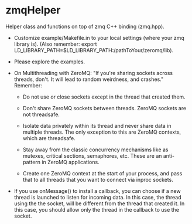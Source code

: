 zmqHelper
=========

Helper class and functions on top of zmq C++ binding (zmq.hpp).

* Customize example/Makefile.in to your local settings (where your zmq library is).
(Also remember: export
LD_LIBRARY_PATH=$LD_LIBRARY_PATH:/pathToYour/zeromq/lib).

* Please explore the examples.

* On Multithreading with ZeroMQ: "If you're sharing sockets across threads, don't. It
will lead to random weirdness, and crashes." Remember: 
 
    - Do not use or close sockets except in the thread that created them.

    - Don't share ZeroMQ sockets between threads. 
      ZeroMQ sockets are not threadsafe. 

    - Isolate data privately within its thread and never share data 
       in multiple threads. The only exception to this are ZeroMQ contexts, 
       which are threadsafe.

    - Stay away from the classic concurrency mechanisms like as mutexes, 
       critical sections, semaphores, etc. These are an anti-pattern 
      in ZeroMQ applications.
 
    - Create one ZeroMQ context at the start of your process, 
      and pass that to all threads that you want to connect via inproc sockets.

* If you use onMessage() to install a callback, you can choose
if a new thread is launched to listen for incoming data.  In this case,
the thread using the the socket, will be different from the thread that created it.
In this case, you should allow only the thread in the callback to use the socket.


```cpp
```

